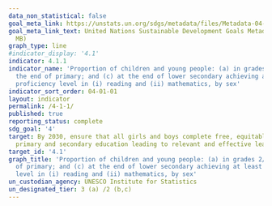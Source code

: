 ```yaml
---
data_non_statistical: false
goal_meta_link: https://unstats.un.org/sdgs/metadata/files/Metadata-04-01-01.pdf
goal_meta_link_text: United Nations Sustainable Development Goals Metadata (PDF 4.0
  MB)
graph_type: line
#indicator_display: '4.1'
indicator: 4.1.1
indicator_name: 'Proportion of children and young people: (a) in grades 2/3; (b) at
  the end of primary; and (c) at the end of lower secondary achieving at least a minimum
  proficiency level in (i) reading and (ii) mathematics, by sex'
indicator_sort_order: 04-01-01
layout: indicator
permalink: /4-1-1/
published: true
reporting_status: complete
sdg_goal: '4'
target: By 2030, ensure that all girls and boys complete free, equitable and quality
  primary and secondary education leading to relevant and effective learning outcomes
target_id: '4.1'
graph_title: 'Proportion of children and young people: (a) in grades 2/3; (b) at the end
  of primary; and (c) at the end of lower secondary achieving at least a minimum proficiency
  level in (i) reading and (ii) mathematics, by sex'
un_custodian_agency: UNESCO Institute for Statistics
un_designated_tier: 3 (a) /2 (b,c)
---
```

